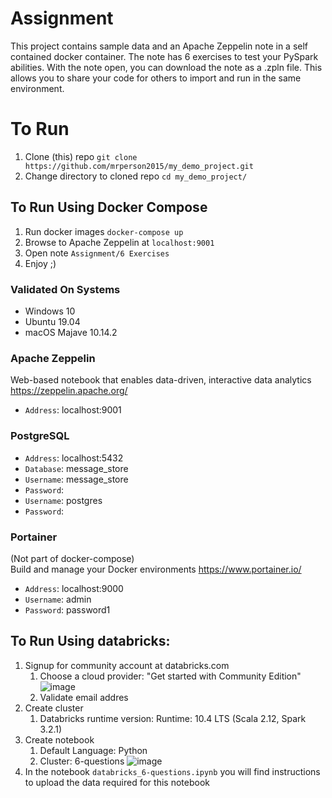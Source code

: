 # Assignment
This project contains sample data and an Apache Zeppelin note in a self contained docker container. The note has 6 exercises to test your PySpark abilities. With the note open, you can download the note as a .zpln file. This allows you to share your code for others to import and run in the same environment.

# To Run
1. Clone (this) repo ```git clone https://github.com/mrperson2015/my_demo_project.git```
1. Change directory to cloned repo ```cd my_demo_project/```

## To Run Using Docker Compose
1. Run docker images ```docker-compose up```
1. Browse to Apache Zeppelin at ```localhost:9001```
1. Open note ```Assignment/6 Exercises```
1. Enjoy ;)

### Validated On Systems
* Windows 10
* Ubuntu 19.04
* macOS Majave 10.14.2

### Apache Zeppelin
Web-based notebook that enables data-driven,  interactive data analytics
https://zeppelin.apache.org/
* ```Address```:  localhost:9001

### PostgreSQL
* ```Address```:  localhost:5432
* ```Database```: message_store
* ```Username```: message_store
* ```Password```: 
* ```Username```: postgres
* ```Password```: 

### Portainer
  (Not part of docker-compose)\
  Build and manage your Docker environments
https://www.portainer.io/
* ```Address```:  localhost:9000
* ```Username```: admin
* ```Password```: password1


## To Run Using databricks:
1. Signup for community account at databricks.com
    1. Choose a cloud provider: "Get started with Community Edition"
    </br>![image](https://user-images.githubusercontent.com/13457838/182223227-774ba96b-34cc-464c-8777-588346143542.png)
    3. Validate email addres
1. Create cluster
    1. Databricks runtime version: Runtime: 10.4 LTS (Scala 2.12, Spark 3.2.1)
1. Create notebook
    1. Default Language: Python
    2. Cluster: 6-questions
![image](https://user-images.githubusercontent.com/13457838/182253070-8a813721-bc95-42a3-9785-4f033f190c07.png)
1. In the notebook `databricks_6-questions.ipynb` you will find instructions to upload the data required for this notebook
